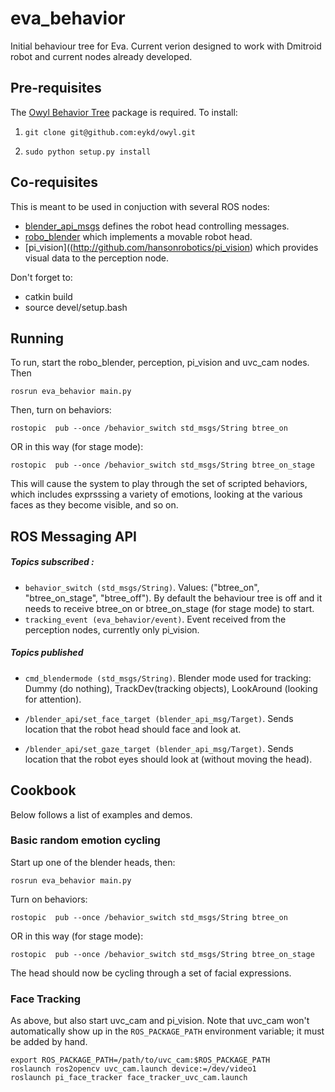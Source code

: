 # eva_behavior

Initial behaviour tree for Eva. Current verion designed to work with
Dmitroid robot and current nodes already developed.

## Pre-requisites

The [Owyl Behavior Tree](https://github.com/eykd/owyl/) package is
required.  To install:

1) `git clone git@github.com:eykd/owyl.git`

2) `sudo python setup.py install`

## Co-requisites

This is meant to be used in conjuction with several ROS nodes:
* [blender_api_msgs](http://github.com/hansonrobotics/blender_api_msgs)
  defines the robot head controlling messages.
* [robo_blender](http://github.com/hansonrobotics/robo_blender) which
  implements a movable robot head.
* [pi_vision]((http://github.com/hansonrobotics/pi_vision) which
  provides visual data to the perception node.

Don't forget to:
* catkin build
* source devel/setup.bash

## Running
To run, start the robo_blender, perception, pi_vision and uvc_cam nodes.
Then
```
rosrun eva_behavior main.py
```
Then, turn on behaviors:
```
rostopic  pub --once /behavior_switch std_msgs/String btree_on
```
OR in this way (for stage mode):
```
rostopic  pub --once /behavior_switch std_msgs/String btree_on_stage
```
This will cause the system to play through the set of scripted
behaviors, which includes exprsssing a variety of emotions,
looking at the various faces as they become visible, and so on.


## ROS Messaging API

##### Topics subscribed :

* `behavior_switch (std_msgs/String)`. Values: ("btree_on", "btree_on_stage", "btree_off").
  By default the behaviour tree is off and it needs to receive
  btree_on or btree_on_stage (for stage mode) to start.
* `tracking_event (eva_behavior/event)`. Event received from the
  perception nodes, currently only pi_vision.

##### Topics published

* `cmd_blendermode (std_msgs/String)`. Blender mode used for tracking:
  Dummy (do nothing), TrackDev(tracking objects), LookAround (looking
  for attention).

* `/blender_api/set_face_target (blender_api_msg/Target)`. Sends
  location that the robot head should face and look at.

* `/blender_api/set_gaze_target (blender_api_msg/Target)`. Sends
  location that the robot eyes should look at (without moving the
  head).


## Cookbook
Below follows a list of examples and demos.

### Basic random emotion cycling
Start up one of the blender heads, then:
```
rosrun eva_behavior main.py
```
Turn on behaviors:
```
rostopic  pub --once /behavior_switch std_msgs/String btree_on
```
OR in this way (for stage mode):
```
rostopic  pub --once /behavior_switch std_msgs/String btree_on_stage
```
The head should now be cycling through a set of facial expressions.

### Face Tracking
As above, but also start uvc_cam and pi_vision. Note that uvc_cam
won't automatically show up in the `ROS_PACKAGE_PATH` environment
variable; it must be added by hand.
```
export ROS_PACKAGE_PATH=/path/to/uvc_cam:$ROS_PACKAGE_PATH
roslaunch ros2opencv uvc_cam.launch device:=/dev/video1
roslaunch pi_face_tracker face_tracker_uvc_cam.launch
```

